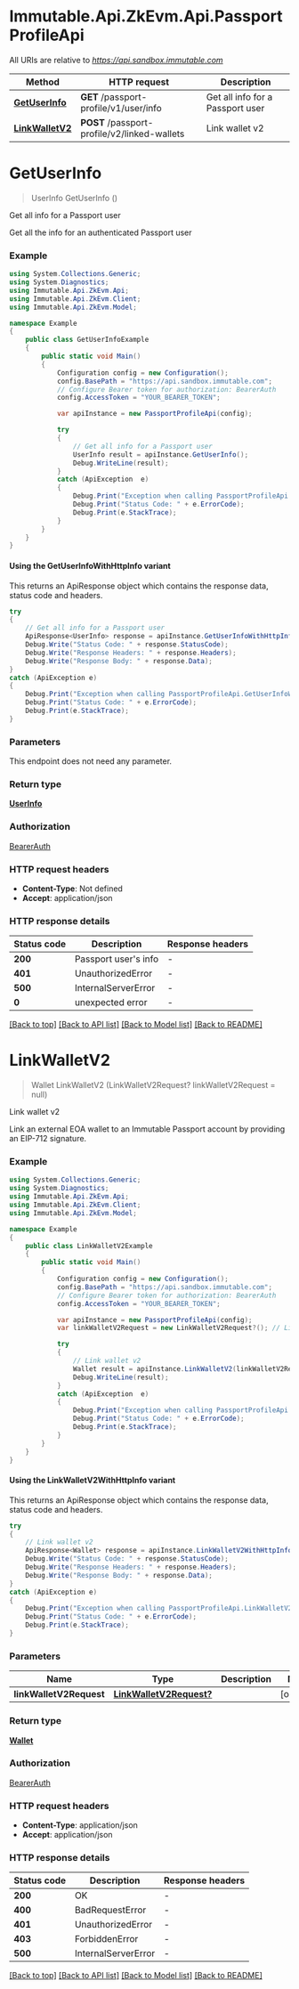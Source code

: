 # Immutable.Api.ZkEvm.Api.PassportProfileApi

All URIs are relative to *https://api.sandbox.immutable.com*

| Method | HTTP request | Description |
|--------|--------------|-------------|
| [**GetUserInfo**](PassportProfileApi.md#getuserinfo) | **GET** /passport-profile/v1/user/info | Get all info for a Passport user |
| [**LinkWalletV2**](PassportProfileApi.md#linkwalletv2) | **POST** /passport-profile/v2/linked-wallets | Link wallet v2 |

<a id="getuserinfo"></a>
# **GetUserInfo**
> UserInfo GetUserInfo ()

Get all info for a Passport user

Get all the info for an authenticated Passport user

### Example
```csharp
using System.Collections.Generic;
using System.Diagnostics;
using Immutable.Api.ZkEvm.Api;
using Immutable.Api.ZkEvm.Client;
using Immutable.Api.ZkEvm.Model;

namespace Example
{
    public class GetUserInfoExample
    {
        public static void Main()
        {
            Configuration config = new Configuration();
            config.BasePath = "https://api.sandbox.immutable.com";
            // Configure Bearer token for authorization: BearerAuth
            config.AccessToken = "YOUR_BEARER_TOKEN";

            var apiInstance = new PassportProfileApi(config);

            try
            {
                // Get all info for a Passport user
                UserInfo result = apiInstance.GetUserInfo();
                Debug.WriteLine(result);
            }
            catch (ApiException  e)
            {
                Debug.Print("Exception when calling PassportProfileApi.GetUserInfo: " + e.Message);
                Debug.Print("Status Code: " + e.ErrorCode);
                Debug.Print(e.StackTrace);
            }
        }
    }
}
```

#### Using the GetUserInfoWithHttpInfo variant
This returns an ApiResponse object which contains the response data, status code and headers.

```csharp
try
{
    // Get all info for a Passport user
    ApiResponse<UserInfo> response = apiInstance.GetUserInfoWithHttpInfo();
    Debug.Write("Status Code: " + response.StatusCode);
    Debug.Write("Response Headers: " + response.Headers);
    Debug.Write("Response Body: " + response.Data);
}
catch (ApiException e)
{
    Debug.Print("Exception when calling PassportProfileApi.GetUserInfoWithHttpInfo: " + e.Message);
    Debug.Print("Status Code: " + e.ErrorCode);
    Debug.Print(e.StackTrace);
}
```

### Parameters
This endpoint does not need any parameter.
### Return type

[**UserInfo**](UserInfo.md)

### Authorization

[BearerAuth](../README.md#BearerAuth)

### HTTP request headers

 - **Content-Type**: Not defined
 - **Accept**: application/json


### HTTP response details
| Status code | Description | Response headers |
|-------------|-------------|------------------|
| **200** | Passport user&#39;s info |  -  |
| **401** | UnauthorizedError |  -  |
| **500** | InternalServerError |  -  |
| **0** | unexpected error |  -  |

[[Back to top]](#) [[Back to API list]](../README.md#documentation-for-api-endpoints) [[Back to Model list]](../README.md#documentation-for-models) [[Back to README]](../README.md)

<a id="linkwalletv2"></a>
# **LinkWalletV2**
> Wallet LinkWalletV2 (LinkWalletV2Request? linkWalletV2Request = null)

Link wallet v2

Link an external EOA wallet to an Immutable Passport account by providing an EIP-712 signature.

### Example
```csharp
using System.Collections.Generic;
using System.Diagnostics;
using Immutable.Api.ZkEvm.Api;
using Immutable.Api.ZkEvm.Client;
using Immutable.Api.ZkEvm.Model;

namespace Example
{
    public class LinkWalletV2Example
    {
        public static void Main()
        {
            Configuration config = new Configuration();
            config.BasePath = "https://api.sandbox.immutable.com";
            // Configure Bearer token for authorization: BearerAuth
            config.AccessToken = "YOUR_BEARER_TOKEN";

            var apiInstance = new PassportProfileApi(config);
            var linkWalletV2Request = new LinkWalletV2Request?(); // LinkWalletV2Request? |  (optional) 

            try
            {
                // Link wallet v2
                Wallet result = apiInstance.LinkWalletV2(linkWalletV2Request);
                Debug.WriteLine(result);
            }
            catch (ApiException  e)
            {
                Debug.Print("Exception when calling PassportProfileApi.LinkWalletV2: " + e.Message);
                Debug.Print("Status Code: " + e.ErrorCode);
                Debug.Print(e.StackTrace);
            }
        }
    }
}
```

#### Using the LinkWalletV2WithHttpInfo variant
This returns an ApiResponse object which contains the response data, status code and headers.

```csharp
try
{
    // Link wallet v2
    ApiResponse<Wallet> response = apiInstance.LinkWalletV2WithHttpInfo(linkWalletV2Request);
    Debug.Write("Status Code: " + response.StatusCode);
    Debug.Write("Response Headers: " + response.Headers);
    Debug.Write("Response Body: " + response.Data);
}
catch (ApiException e)
{
    Debug.Print("Exception when calling PassportProfileApi.LinkWalletV2WithHttpInfo: " + e.Message);
    Debug.Print("Status Code: " + e.ErrorCode);
    Debug.Print(e.StackTrace);
}
```

### Parameters

| Name | Type | Description | Notes |
|------|------|-------------|-------|
| **linkWalletV2Request** | [**LinkWalletV2Request?**](LinkWalletV2Request?.md) |  | [optional]  |

### Return type

[**Wallet**](Wallet.md)

### Authorization

[BearerAuth](../README.md#BearerAuth)

### HTTP request headers

 - **Content-Type**: application/json
 - **Accept**: application/json


### HTTP response details
| Status code | Description | Response headers |
|-------------|-------------|------------------|
| **200** | OK |  -  |
| **400** | BadRequestError |  -  |
| **401** | UnauthorizedError |  -  |
| **403** | ForbiddenError |  -  |
| **500** | InternalServerError |  -  |

[[Back to top]](#) [[Back to API list]](../README.md#documentation-for-api-endpoints) [[Back to Model list]](../README.md#documentation-for-models) [[Back to README]](../README.md)

